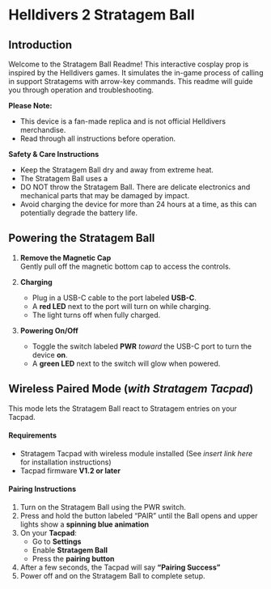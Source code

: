 # Helldivers 2 Stratagem Ball

## Introduction

Welcome to the Stratagem Ball Readme! This interactive cosplay prop is inspired by the Helldivers games. It simulates the in-game process of calling in support Stratagems with arrow-key commands. This readme will guide you through operation and troubleshooting.

**Please Note:**

-   This device is a fan-made replica and is not official Helldivers merchandise.
-   Read through all instructions before operation.

**Safety & Care Instructions**

-   Keep the Stratagem Ball dry and away from extreme heat.
-  The Stratagem Ball uses a
-   DO NOT throw the Stratagem Ball. There are delicate electronics and mechanical parts that may be damaged by impact.
-   Avoid charging the device for more than 24 hours at a time, as this can potentially degrade the battery life.

## **Powering the Stratagem Ball**

1.  **Remove the Magnetic Cap**  
    Gently pull off the magnetic bottom cap to access the controls.
    
2.  **Charging**
    
    -   Plug in a USB-C cable to the port labeled **USB-C**.
    -   A **red LED** next to the port will turn on while charging.
    -   The light turns off when fully charged.
        
3.  **Powering On/Off**
    
    -   Toggle the switch labeled **PWR** _toward_ the USB-C port to turn the device **on**.
    -   A **green LED** next to the switch will glow when powered.

## **Wireless Paired Mode** (_with Stratagem Tacpad_)

This mode lets the Stratagem Ball react to Stratagem entries on your Tacpad.

#### Requirements

-   Stratagem Tacpad with wireless module installed (See _insert link here_ for installation instructions)
-   Tacpad firmware **V1.2 or later**

#### Pairing Instructions

1.  Turn on the Stratagem Ball using the PWR switch.
2.  Press and hold the button labeled “PAIR” until the Ball opens and upper lights show a **spinning blue animation**
3.  On your **Tacpad**:
    -   Go to **Settings**
    -   Enable **Stratagem Ball**
    -   Press the **pairing button**
4.  After a few seconds, the Tacpad will say **“Pairing Success”**
5.  Power off and on the Stratagem Ball to complete setup.
<!--stackedit_data:
eyJoaXN0b3J5IjpbNzk4Njg5NDBdfQ==
-->